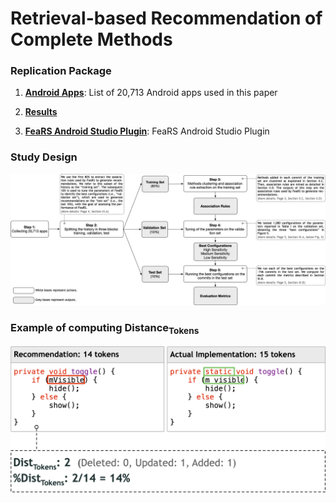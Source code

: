# Retrieval-based Recommendation of Complete Methods

### Replication Package

1. **[Android Apps](./AppsList.csv)**: List of 20,713 Android apps used in this paper

2. **[Results](./Results)**

3. **[FeaRS Android Studio Plugin](./plugin)**: FeaRS Android Studio Plugin


### Study Design
[![a](Additional%20Figures/study-design.jpg)](./Additional%20Figures/study-design.pdf)

### Example of computing Distance<sub>Tokens</sub>

[![a](Additional%20Figures/Example%20of%20Computation%20for%20Distance_Tokens.jpg)](./Additional%20Figures/Example%20of%20Computation%20for%20Distance_Tokens.pdf)
